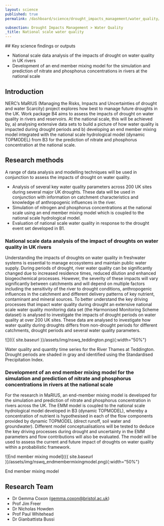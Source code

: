 ```yaml
---
layout: science
published: true
permalink: /dashboard/science/drought_impacts_management/water_quality/nswq/

subsection: Drought Impacts Management > Water Quality
_title: National scale water quality
---
```


## Key science findings or outputs

* National scale data analysis of the impacts of drought on water quality in UK rivers
* Development of an end member mixing model for the simulation and prediction of nitrate and phosphorus concentrations in rivers at the national scale

## Introduction

NERC’s MaRIUS (Managing the Risks, Impacts and Uncertainties of drought and water Scarcity) project explores how best to manage future droughts in the UK.  Work package B4 aims to assess the impacts of drought on water quality in rivers and reservoirs.  At the national scale, this will be achieved by, a) analysing extensive data sets to build a picture of how water quality is impacted during drought periods and b) developing an end member mixing model integrated with the national scale hydrological model (dynamic TOPMODEL) from B3 for the prediction of nitrate and phosphorus concentration at the national scale. 

## Research methods

A range of data analysis and modelling techniques will be used in conjunction to assess the impacts of drought on water quality.

* Analysis of several key water quality parameters across 200 UK sites during several major UK droughts. These data will be used in conjunction with information on catchment characteristics and knowledge of anthropogenic influences in the river.
* Simulation of nitrogen and phosphorus concentrations at the national scale using an end member mixing model which is coupled to the national scale hydrological model.
* Evaluation of national scale water quality in response to the drought event set developed in B1.
 
### National scale data analysis of the impact of droughts on water quality in UK rivers

Understanding the impacts of droughts on water quality in freshwater systems is essential to manage ecosystems and maintain public water supply.  During periods of drought, river water quality can be significantly changed due to increased residence times, reduced dilution and enhanced biogeochemical processes.  However, the severity of these impacts will vary significantly between catchments and will depend on multiple factors including the sensitivity of the river to drought conditions, anthropogenic influences in the catchment and different delivery patterns of key nutrient, contaminant and mineral sources.  To better understand the key driving processes that impact water quality during drought an extensive national scale water quality monitoring data set (the Harmonised Monitoring Scheme dataset) is analysed to investigate the impacts of drought periods on water quality at over 200 UK sites.  These data are analysed to investigate how water quality during droughts differs from non-drought periods for different catchments, drought periods and several water quality parameters. 

![]({{ site.baseurl }}/assets/img/nswq_teddington.png){:width="50%"}

Water quality and quantity time series for the River Thames at Teddington.  Drought periods are shaded in gray and identified using the Standardised Precipitation Index.
 
### Development of an end member mixing model for the simulation and prediction of nitrate and phosphorus concentrations in rivers at the national scale

For the research in MaRIUS, an end-member mixing model is developed for the simulation and prediction of nitrate and phosphorus concentration in rivers across the UK.  The EMM model is coupled to the national scale hydrological model developed in B3 (dynamic TOPMODEL), whereby a concentration of nutrient is hypothesised in each of the flow components provided by dynamic TOPMODEL (direct runoff, soil water and groundwater).  Different model conceptualisations will be tested to deduce the key driving processes during drought and uncertainty in the EMM parameters and flow contributions will also be evaluated.  The model will be used to assess the current and future impact of droughts on water quality within a probabilistic framework.

![End member mixing model]({{ site.baseurl }}/assets/img/nswq_endmembermixingmodel.png){:width="50%"}

End member mixing model

## Research Team

* Dr Gemma Coxon (gemma.coxon@bristol.ac.uk)
* Prof Jim Freer
* Dr Nicholas Howden
* Prof Paul Whitehead
* Dr Gianbattista Bussi